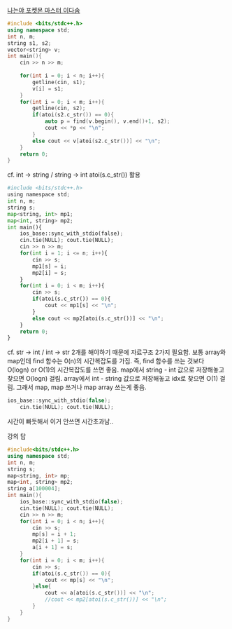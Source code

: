 [나는야 포켓몬 마스터 이다솜](https://www.acmicpc.net/problem/1620)

```c++
#include <bits/stdc++.h>
using namespace std;
int n, m;
string s1, s2;
vector<string> v;
int main(){
	cin >> n >> m;
	
	for(int i = 0; i < n; i++){
		getline(cin, s1);
		v[i] = s1;
	}
	for(int i = 0; i < m; i++){
		getline(cin, s2);
		if(atoi(s2.c_str()) == 0){
			auto p = find(v.begin(), v.end()+1, s2);
			cout << *p << "\n";
		}
		else cout << v[atoi(s2.c_str())] << "\n";
	}
	return 0;
}
```
cf.
int -> string / string -> int
atoi(s.c_str()) 활용

```python
#include <bits/stdc++.h>
using namespace std;
int n, m;
string s;
map<string, int> mp1;
map<int, string> mp2;
int main(){
	ios_base::sync_with_stdio(false);
	cin.tie(NULL); cout.tie(NULL);
	cin >> n >> m;
	for(int i = 1; i <= n; i++){
		cin >> s;
		mp1[s] = i;
		mp2[i] = s; 
	}
	for(int i = 0; i < m; i++){
		cin >> s;
		if(atoi(s.c_str()) == 0){
			cout << mp1[s] << "\n";
		}
		else cout << mp2[atoi(s.c_str())] << "\n";
	}
	return 0;
}
```
cf. str -> int / int -> str 2개를 해야하기 때문에 자료구조 2가지 필요함.
보통 array와 map인데 find 함수는 0(n)의 시간복잡도를 가짐.
즉, find 함수를 쓰는 것보다 O(logn) or O(1)의 시간복잡도를 쓰면 좋음.
map에서 string - int 값으로 저장해놓고 찾으면 O(logn) 걸림.
array에서 int - string 값으로 저장해놓고 idx로 찾으면 O(1) 걸림.
그래서 map, map 쓰거나 map array 쓰는게 좋음.

```c++
ios_base::sync_with_stdio(false);
	cin.tie(NULL); cout.tie(NULL);
```
시간이 빠듯해서 이거 안쓰면 시간초과남..


강의 답
```c++
#include<bits/stdc++.h>
using namespace std;
int n, m;
string s; 
map<string, int> mp;
map<int, string> mp2;
string a[100004];
int main(){  
	ios_base::sync_with_stdio(false);
	cin.tie(NULL); cout.tie(NULL);
	cin >> n >> m; 
	for(int i = 0; i < n; i++){
		cin >> s; 
		mp[s] = i + 1;  
		mp2[i + 1] = s; 
        a[i + 1] = s;
	}
	for(int i = 0; i < m; i++){
		cin >> s; 
		if(atoi(s.c_str()) == 0){
			cout << mp[s] << "\n";
		}else{
			cout << a[atoi(s.c_str())] << "\n"; 
			//cout << mp2[atoi(s.c_str())] << "\n"; 
		}
	} 
}

```
